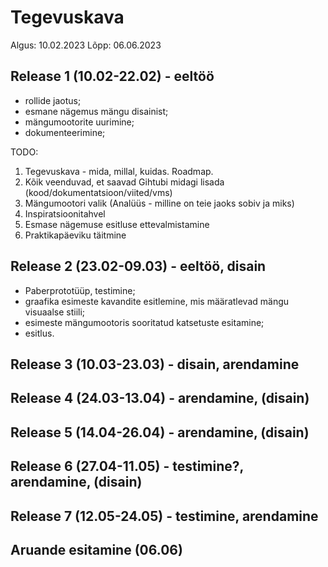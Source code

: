 # Tegevuskava

Algus: 10.02.2023
Lõpp: 06.06.2023

## Release 1 (10.02-22.02) - eeltöö

<ul>
  <li>rollide jaotus;</li>
  <li>esmane nägemus mängu disainist;</li>
  <li>mängumootorite uurimine;</li>
  <li>dokumenteerimine;</li>
</ul>

TODO: 

 <ol>
  <li>Tegevuskava - mida, millal, kuidas. Roadmap.</li>
  <li>Kõik veenduvad, et saavad Gihtubi midagi lisada (kood/dokumentatsioon/viited/vms)</li>
  <li>Mängumootori valik (Analüüs - milline on teie jaoks sobiv ja miks)
 </li>
  <li>Inspiratsioonitahvel </li>
  <li>Esmase nägemuse esitluse ettevalmistamine
 </li>
  <li>Praktikapäeviku täitmine
 </li>
</ol>


## Release 2 (23.02-09.03) - eeltöö, disain
<ul>
  <li>Paberprototüüp, testimine;</li>
  <li>graafika esimeste kavandite esitlemine, mis määratlevad mängu visuaalse stiili;</li>
  <li>esimeste mängumootoris sooritatud katsetuste esitamine;</li>
  <li>esitlus.</li>
</ul>

## Release 3 (10.03-23.03) - disain, arendamine

## Release 4 (24.03-13.04) - arendamine, (disain)

## Release 5 (14.04-26.04) - arendamine, (disain)

## Release 6 (27.04-11.05) - testimine?, arendamine, (disain)

## Release 7 (12.05-24.05) - testimine, arendamine

## Aruande esitamine (06.06)